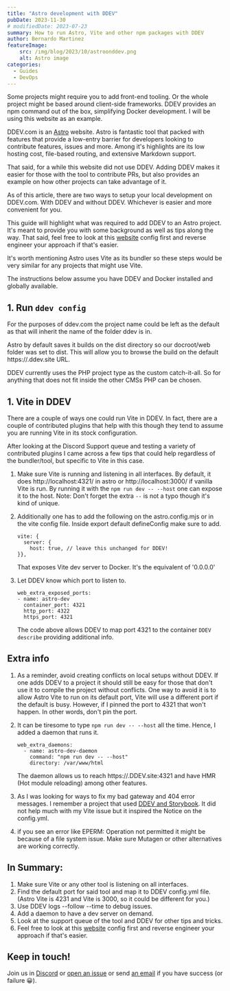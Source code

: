 ```yaml
---
title: "Astro development with DDEV"
pubDate: 2023-11-30
# modifiedDate: 2023-07-23
summary: How to run Astro, Vite and other npm packages with DDEV
author: Bernardo Martinez
featureImage:
    src: /img/blog/2023/10/astroonddev.png
    alt: Astro image
categories:
  - Guides
  - DevOps
---
```


Some projects might require you to add front-end tooling. Or the whole project might be based around client-side frameworks. DDEV provides an npm command out of the box, simplifying Docker development. I will be using this website as an example.

DDEV.com is an [Astro](https://astro.build/) website. Astro is fantastic tool that packed with features that provide a low-entry barrier for developers looking to contribute features, issues and more. Among it's highlights are its low hosting cost, file-based routing, and extensive Markdown support.

That said, for a while this website did not use DDEV. Adding DDEV makes it easier for those with the tool to contribute PRs, but also provides an example on how other projects can take advantage of it.

As of this article, there are two ways to setup your local development on DDEV.com. With DDEV and without DDEV. Whichever is easier and more convenient for you.

This guide will highlight what was required to add DDEV to an Astro project. It's meant to provide you with some background as well as tips along the way. That said, feel free to look at this [website](https://github.com/ddev/ddev.com/blob/main/.ddev/config.yaml) config first and reverse engineer your approach if that's easier.

It's worth mentioning Astro uses Vite as its bundler so these steps would be very similar for any projects that might use Vite.

The instructions below assume you have DDEV and Docker installed and globally available.

## 1. Run `ddev config`

For the purposes of ddev.com the project name could be left as the default as that will inherit the name of the folder ddev is in.

Astro by default saves it builds on the dist directory so our docroot/web folder was set to dist. This will allow you to browse the build on the default https://<projectname>.ddev.site URL.

DDEV currently uses the PHP project type as the custom catch-it-all. So for anything that does not fit inside the other CMSs PHP can be chosen.

## 1. Vite in DDEV

There are a couple of ways one could run Vite in DDEV.
In fact, there are a couple of contributed plugins that help with this though they tend to assume you are running Vite in its stock configuration.

After looking at the Discord Support queue and testing a variety of contributed plugins I came across a few tips that could help regardless of the bundler/tool, but specific to Vite in this case.


1. Make sure Vite is running and listening in all interfaces. By default, it does http://localhost:4321/ in astro or http://localhost:3000/ if vanilla Vite is run. By running it with the `npm run dev -- --host` one can expose it to the host. Note: Don't forget the extra `--` is not a typo though it's kind of unique.

2. Additionally one has to add the following on the astro.config.mjs or in the vite config file. Inside export default defineConfig make sure to add.
    ```
    vite: {
      server: {
        host: true, // leave this unchanged for DDEV!
    }},
    
    ```
    That exposes Vite dev server to Docker. It's the equivalent of '0.0.0.0'

3. Let DDEV know which port to listen to.
    ```
    web_extra_exposed_ports:
    - name: astro-dev
      container_port: 4321
      http_port: 4322
      https_port: 4321

    ```
    The code above allows DDEV to map port 4321 to the container `DDEV describe` providing additional info.

## Extra info


1. As a reminder, avoid creating conflicts on local setups without DDEV. If one adds DDEV to a project it should still be easy for those that don't use it to compile the project without conflicts. One way to avoid it is to allow Astro Vite to run on its default port, Vite will use a different port if the default is busy. However, if I pinned the port to 4321 that won't happen. In other words, don't pin the port.


2. It can be tiresome to type `npm run dev -- --host` all the time. Hence, I added a daemon that runs it.

    ```
    web_extra_daemons:
      - name: astro-dev-daemon
        command: "npm run dev -- --host"
        directory: /var/www/html

    ```

    The daemon allows us to reach https://<projectname>.DDEV.site:4321 and have HMR (Hot module reloading) among other features.

3. As I was looking for ways to fix my bad gateway and 404 error messages. I remember a project that used [DDEV and Storybook](https://github.com/cosmicdreams/drupal-storybook/blob/main/.DDEV/config.yaml). It did not help much with my Vite issue but it inspired the Notice on the config.yml.

4. if you see an error like EPERM: Operation not permitted it might be because of a file system issue. Make sure Mutagen or other alternatives are working correctly. 

## In Summary:

1. Make sure Vite or any other tool is listening on all interfaces.
2. Find the default port for said tool and map it to DDEV config.yml file. 
  (Astro Vite is 4231 and Vite is 3000, so it could be different for you.)
3. Use DDEV logs --follow --time to debug issues.
4. Add a daemon to have a dev server on demand.
5. Look at the support queue of the tool and DDEV for other tips and tricks.
6. Feel free to look at this [website](https://github.com/ddev/ddev.com/blob/main/.ddev/config.yaml) config first and reverse engineer your approach if that's easier.


## Keep in touch!

  Join us in [Discord](https://discord.gg/hCZFfAMc5k) or [open an issue](https://github.com/DDEV/DDEV/issues) or send [an email](mailto:support%40DDEV.com) if you have success (or failure 😀).
